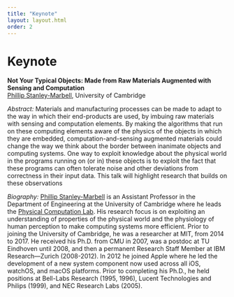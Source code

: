 ```yaml
---
title: "Keynote"
layout: layout.html
order: 2
---
```

# Keynote

**Not Your Typical Objects: Made from Raw Materials Augmented with Sensing and Computation**  
[Phillip Stanley-Marbell][psm], University of Cambridge

*Abstract:*
Materials and manufacturing processes can be made to adapt to the way in which their end-products are used, by imbuing raw materials with sensing and computation elements. By making the algorithms that run on these computing elements aware of the physics of the objects in which they are embedded, computation-and-sensing augmented materials could change the way we think about the border between inanimate objects and computing systems. One way to exploit knowledge about the physical world in the programs running on (or in) these objects is to exploit the fact that these programs can often tolerate noise and other deviations from correctness in their input data. This talk will highlight research that builds on these observations

*Biography:*
[Phillip Stanley-Marbell][psm] is an Assistant Professor in the Department of Engineering at the University of Cambridge where he leads the [Physical Computation Lab][physcomp]. His research focus is on exploiting an understanding of properties of the physical world and the physiology of human perception to make computing systems more efficient. Prior to joining the University of Cambridge, he was a researcher at MIT, from 2014 to 2017. He received his Ph.D. from CMU in 2007, was a postdoc at TU Eindhoven until 2008, and then a permanent Research Staff Member at IBM Research—Zurich (2008-2012). In 2012 he joined Apple where he led the development of a new system component now used across all iOS, watchOS, and macOS platforms. Prior to completing his Ph.D., he held positions at Bell-Labs Research (1995, 1996), Lucent Technologies and Philips (1999), and NEC Research Labs (2005).

[psm]: http://www.phillipstanleymarbell.org
[physcomp]: http://physcomp.eng.cam.ac.uk
